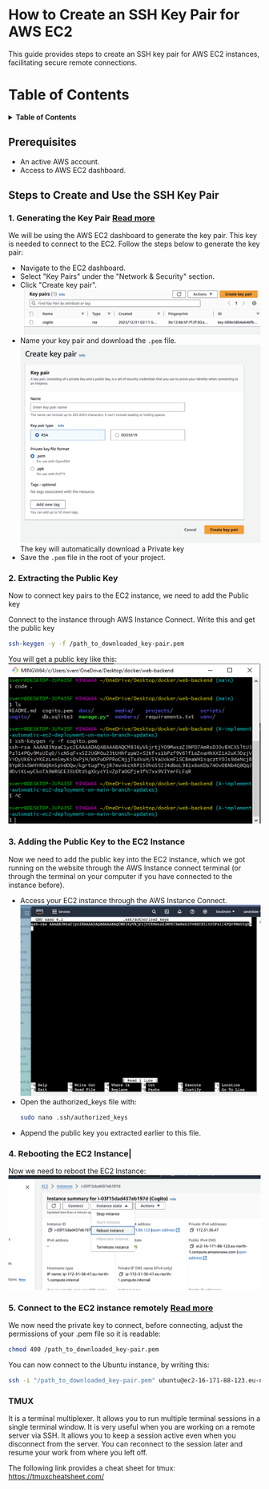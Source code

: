 # How to Create an SSH Key Pair for AWS EC2
This guide provides steps to create an SSH key pair for AWS EC2 instances, facilitating secure remote connections.

Table of Contents
=================
<details>
<summary><b>Table of Contents</b></summary>

- [How to Create an SSH Key Pair for AWS EC2](#how-to-create-an-ssh-key-pair-for-aws-ec2)
- [Table of Contents](#table-of-contents)
  - [Prerequisites](#prerequisites)
  - [Steps to Create and Use the SSH Key Pair](#steps-to-create-and-use-the-ssh-key-pair)
    - [1. Generating the Key Pair Read more](#1-generating-the-key-pair-read-more)
    - [2. Extracting the Public Key](#2-extracting-the-public-key)
    - [3. Adding the Public Key to the EC2 Instance](#3-adding-the-public-key-to-the-ec2-instance)
    - [4. Rebooting the EC2 Instance|](#4-rebooting-the-ec2-instance)
    - [5. Connect to the EC2 instance remotely Read more](#5-connect-to-the-ec2-instance-remotely-read-more)
    - [TMUX](#tmux)
</details>

## Prerequisites
- An active AWS account.
- Access to AWS EC2 dashboard.

## Steps to Create and Use the SSH Key Pair
### 1. Generating the Key Pair [Read more](https://linux.how2shout.com/add-a-new-key-pair-to-your-exisitng-aws-ec2-instances/)
We will be using the AWS EC2 dashboard to generate the key pair. This key is needed to connect to the EC2. Follow the steps below to generate the key pair:
- Navigate to the EC2 dashboard.
- Select "Key Pairs" under the "Network & Security" section.
- Click "Create key pair".
![KeyPairs GUI](../images/aws-ec2-key-pairs.png)
- Name your key pair and download the `.pem` file. 
![create-key-pair GUI](../images/create-key-pair.png)
The key will automatically download a Private key
- Save the `.pem` file in the root of your project. 

### 2. Extracting the Public Key
Now to connect key pairs to the EC2 instance, we need to add the Public key

Connect to the instance through AWS Instance Connect. Write this and get the public key
```bash
ssh-keygen -y -f /path_to_downloaded_key-pair.pem
```
You will get a public key like this:
![public-key GUI](../images/cli-public-key.png)

### 3. Adding the Public Key to the EC2 Instance
Now we need to add the public key into the EC2 instance, which we got running on the website through the AWS Instance connect terminal (or through the terminal on your computer if you have connected to the instance before).

- Access your EC2 instance through the AWS Instance Connect.
![AWS Instance connect terminal](../images/aws-instance-connect-terminal.png)
- Open the authorized_keys file with:
    ```bash
    sudo nano .ssh/authorized_keys
    ```
- Append the public key you extracted earlier to this file.

### 4. Rebooting the EC2 Instance|
Now we need to reboot the EC2 Instance:
![reboot GUI](../images/reboot-ec2.png)

### 5. Connect to the EC2 instance remotely [Read more](https://www.how2shout.com/linux/how-to-ssh-aws-ec2-linux-instances-remotely/)
We now need the private key to connect, before connecting, adjust the permissions of your .pem file so it is readable:
```bash
chmod 400 /path_to_downloaded_key-pair.pem
```

You can now connect to the Ubuntu instance, by writing this:
```bash
ssh -i "/path_to_downloaded_key-pair.pem" ubuntu@ec2-16-171-88-123.eu-north-1.compute.amazonaws.com
```


### TMUX
It is a terminal multiplexer. It allows you to run multiple terminal sessions in a single terminal window. It is very useful when you are working on a remote server via SSH. It allows you to keep a session active even when you disconnect from the server. You can reconnect to the session later and resume your work from where you left off.

The following link provides a cheat sheet for tmux: https://tmuxcheatsheet.com/